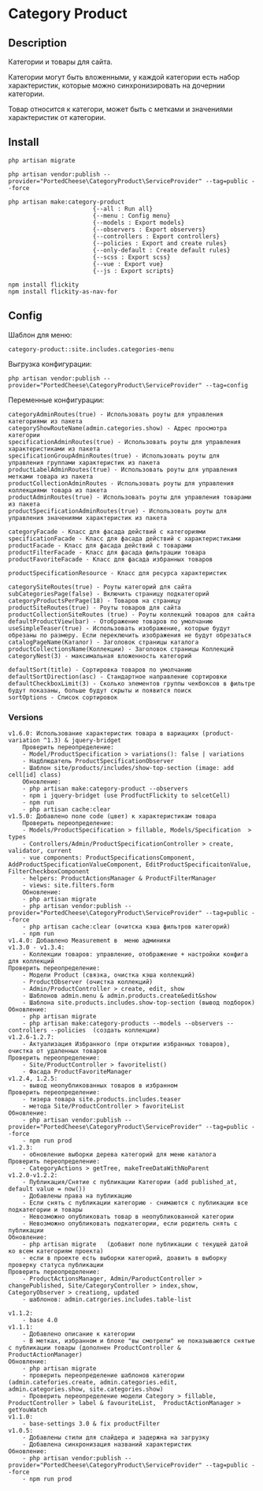 # Category Product

## Description

Категории и товары для сайта.

Категории могут быть вложенными, у каждой категории есть набор характеристик, которые можно синхронизировать на дочернии категории.

Товар относится к категори, может быть с метками и значениями характеристик от категории.

## Install
    php artisan migrate

    php artisan vendor:publish --provider="PortedCheese\CategoryProduct\ServiceProvider" --tag=public --force

    php artisan make:category-product
                            {--all : Run all}
                            {--menu : Config menu}
                            {--models : Export models}
                            {--observers : Export observers}
                            {--controllers : Export controllers}
                            {--policies : Export and create rules}
                            {--only-default : Create default rules}
                            {--scss : Export scss}
                            {--vue : Export vue}
                            {--js : Export scripts}
                            
    npm install flickity
    npm install flickity-as-nav-for
                            
## Config

Шаблон для меню:
    
    category-product::site.includes.categories-menu

Выгрузка конфигурации:
    
    php artisan vendor:publish --provider="PortedCheese\CategoryProduct\ServiceProvider" --tag=config

Переменные конфигурации:

    categoryAdminRoutes(true) - Использовать роуты для управления категориями из пакета
    categoryShowRouteName(admin.categories.show) - Адрес просмотра категории
    specificationAdminRoutes(true) - Использовать роуты для управления характеристиками из пакета
    specificationGroupAdminRoutes(true) - Использовать роуты для управления группами характеристик из пакета
    productLabelAdminRoutes(true) - Использовать роуты для управления метками товара из пакета
    productCollectionAdminRoutes - Использовать роуты для управления коллекциями товара из пакета
    productAdminRoutes(true) - Использовать роуты для управления товарами из пакета
    productSpecificationAdminRoutes(true) - Использовать роуты для управления значениями характеристик из пакета
    
    categoryFacade - Класс для фасада действий с категориями
    specificationFacade - Класс для фасада действий с характеристиками
    productFacade - Класс для фасада действий с товарами
    productFilterFacade - Класс для фасада фильтрации товара
    productFavoriteFacade - Класс для фасада избранных товаров
    
    productSpecificationResource - Класс для ресурса характеристик
    
    categorySiteRoutes(true) - Роуты категорий для сайта
    subCategoriesPage(false) - Включить страницу подкатегорий
    categoryProductsPerPage(18) - Товаров на страницу
    productSiteRoutes(true) - Роуты товаров для сайта
    productCollectionSiteRoutes (true) - Роуты коллекций товаров для сайта
    defaultProductView(bar) - Отображение товаров по умолчанию
    useSimpleTeaser(true) - Использовать изображение, которые будут обрезаны по размеру. Если переключить изображения не будут обрезаться
    catalogPageName(Каталог) - Заголовок страницы каталога
    productCollectionsName(Коллекции) - Заголовок страницы Коллекций
    categoryNest(3) - максимальная вложенность категорий
    
    defaultSort(title) - Сортировка товаров по умолчанию
    defaultSortDirection(asc) - Стандартное направление сортировки
    defaultCheckboxLimit(3) - Сколько элементов группы чекбоксов в фильтре будут показаны, больше будут скрыты и появится поиск
    sortOptions - Список сортировок
    
### Versions
    v1.6.0: Использование характеристик товара в вариациях (product-variation ^1.3) & jquery-bridget
        Проверить переопределение:
        - Model/ProductSpecification > variations(): false | variations
        - Надблюдатель ProductSpecificationObserver
        - Шаблон site/products/includes/show-top-section (image: add cell[id] class)
        Обновление:
        - php artisan make:category-product --observers
        - npm i jquery-bridget (use ProdfuctFlickity to selcetCell)
        - npm run
        - php artisan cache:clear
    v1.5.0: Добавлено поле code (цвет) к характеристикам товара
        Проверить переопределение:
        - Models/ProductSpecification > fillable, Models/Specification  > types
        - Controllers/Admin/ProductSpecificationController > create, validator, current
        - vue components: ProductSpecificationsComponent, AddProductSpecificationValueComponent, EditProductSpecificaitonValue, FilterCheckboxComponent
        - helpers: ProductActionsManager & ProductFilterManager
        - views: site.filters.form
        Обновление:
        - php artisan migrate
        - php artisan vendor:publish --provider="PortedCheese\CategoryProduct\ServiceProvider" --tag=public --force
        - php artisan cache:clear (очитска кэша фильтров категорий)
        - npm run
    v1.4.0: Добавлено Measurement в  меню админики
    v1.3.0 - v1.3.4:
        - Коллекции товаров: управление, отображение + настройки конфига для коллекций
    Проверить переопределение:
        - Модели Product (связка, очистка кэша коллекций)
        - ProductObserver (очистка коллекций)
        - Admin/ProductController > create, edit, show
        - Шаблонов admin.menu & admin.products.create&edit&show
        - Шаблона site.products.includes.show-top-section (вывод подборок)
    Обновление:
        - php artisan migrate
        - php artisan make:category-products --models --observers --controllers --policies  (создать коллекции)
    v1.2.6-1.2.7:
        - Актуализация Избранного (при открытии избранных товаров), очистка от удаленных товаров
    Проверить переопределение:
        - Site/ProductController > favoritelist()
        - Фасада ProductFavoriteManager
    v1.2.4, 1.2.5:
        - вывод неопубликованных товаров в избранном 
    Проверить переопределение:
        - тизера товара site.products.includes.teaser
        - метода Site/ProductController > favoriteList
    Обновление:
        - php artisan vendor:publish --provider="PortedCheese\CategoryProduct\ServiceProvider" --tag=public --force
        - npm run prod
    v1.2.3:
        - обновление выборки дерева категорий для меню каталога
    Проверить переопределение:
        - CategoryActions > getTree, makeTreeDataWithNoParent 
    v1.2.0-v1.2.2:
        - Публикация/Снятие с публикации Категории (add published_at, default value = now())
        - Добавлены права на публикацию
        - Если снять с публикации категорию - снимаются с публикации все подкатегории и товары
        - Невозможно опубликовать товар в неопубликованной категории
        - Невозможно опубликовать подкатегории, если родитель снять с публикации
    Обновление:
        - php artisan migrate   (добавит поле публикации с текущей датой ко всем категориям проекта)
        - если в проекте есть выборки категорий, доавить в выборку проверку статуса публикации
    Проверить переопределение:
        - ProductActionsManager, Admin/ParoductController > changePublished, Site/CategoryController > index,show, CategoryObserver > creationg, updated
        - шаблонов: admin.catrgories.includes.table-list

    v1.1.2: 
        - base 4.0
    v1.1.1:
        - Добавлено описание к категории
        - В метках, избранном и блоке "вы смотрели" не показываются снятые с публикации товары (дополнен ProductController & ProductActionManager)
    Обновление:
        - php artisan migrate
        - проверить переопределение шаблонов категории (admin.catefories.create, admin.categories.edit, admin.categories.show, site.categories.show) 
        - Проверить переопределение модели Category > fillable, ProductController > label & favouriteList,  ProductActionManager > getYouWatch
    v1.1.0:
        - base-settings 3.0 & fix productFilter
    v1.0.5:
        - Добавлены стили для слайдера и задержна на загрузку
        - Добавлена синхронизация названий характеристик
    Обновление:
        - php artisan vendor:publish --provider="PortedCheese\CategoryProduct\ServiceProvider" --tag=public --force
        - npm run prod